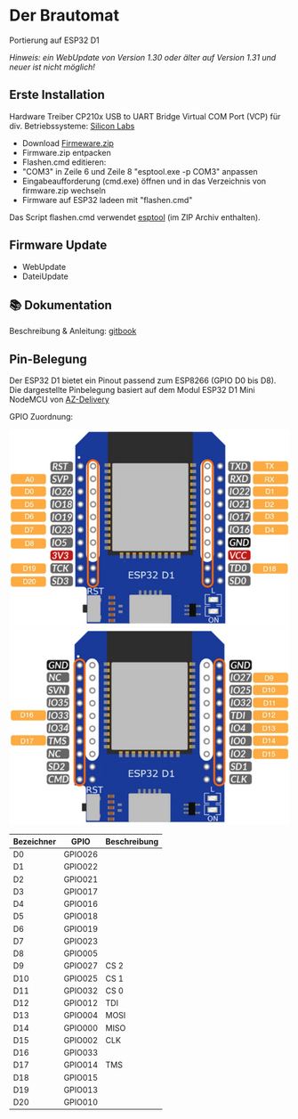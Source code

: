 # Der Brautomat

Portierung auf ESP32 D1

_Hinweis: ein WebUpdate von Version 1.30 oder älter auf Version 1.31 und neuer ist nicht möglich!_

## Erste Installation

Hardware Treiber CP210x USB to UART Bridge Virtual COM Port (VCP) für div. Betriebssysteme: [Silicon Labs](https://www.silabs.com/developers/usb-to-uart-bridge-vcp-drivers?tab=downloads)

* Download [Firmeware.zip](https://github.com/InnuendoPi/Brautomat32/blob/main/tools/Firmware.zip)
* Firmware.zip entpacken
* Flashen.cmd editieren:
* "COM3" in Zeile 6  und Zeile 8 "esptool.exe -p COM3" anpassen
* Eingabeaufforderung (cmd.exe) öffnen und in das Verzeichnis von firmware.zip wechseln
* Firmware auf ESP32 ladeen mit "flashen.cmd"

Das Script flashen.cmd verwendet [esptool](https://github.com/espressif/esptool) (im ZIP Archiv enthalten).

## Firmware Update

* WebUpdate
* DateiUpdate

## 📚 Dokumentation

Beschreibung & Anleitung: [gitbook](https://innuendopi.gitbook.io/brautomat\_de/)

## Pin-Belegung

Der ESP32 D1 bietet ein Pinout passend zum ESP8266 (GPIO D0 bis D8). Die dargestellte Pinbelegung basiert auf dem Modul ESP32 D1 Mini NodeMCU von [AZ-Delivery](https://www.az-delivery.de/products/esp32-d1-mini)

GPIO Zuordnung:

![ESP32 D1 Pinout-1](/docs/img/ESP32-D1.pinout-1.jpg)
![ESP32 D1 Pinout-2](/docs/img/ESP32-D1.pinout-2.jpg)

| Bezeichner |   GPIO   | Beschreibung |
| ---------- | -------- | ------------ |
|     D0     |  GPIO026 |           |
|     D1     |  GPIO022 |           |
|     D2     |  GPIO021 |           |
|     D3     |  GPIO017 |           |
|     D4     |  GPIO016 |           |
|     D5     |  GPIO018 |           |
|     D6     |  GPIO019 |           |
|     D7     |  GPIO023 |           |
|     D8     |  GPIO005 |           |
|     D9     |  GPIO027 | CS 2      |
|     D10    |  GPIO025 | CS 1      |
|     D11    |  GPIO032 | CS 0      |
|     D12    |  GPIO012 | TDI       |
|     D13    |  GPIO004 | MOSI      |
|     D14    |  GPIO000 | MISO      |
|     D15    |  GPIO002 | CLK       |
|     D16    |  GPIO033 |           |
|     D17    |  GPIO014 | TMS       |
|     D18    |  GPIO015 |           |
|     D19    |  GPIO013 |           |
|     D20    |  GPIO010 |           |
